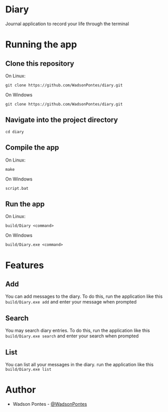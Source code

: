 # Diary

Journal application to record your life through the terminal

# Running the app

## Clone this repository

On Linux:
```
git clone https://github.com/WadsonPontes/diary.git
```
On Windows
```
git clone https://github.com/WadsonPontes/diary.git
```

## Navigate into the project directory

```
cd diary
```

## Compile the app

On Linux:
```
make
```
On Windows
```
script.bat
```

## Run the app

On Linux:
```
build/Diary <command>
```
On Windows
```
build/Diary.exe <command>
```

# Features

## Add

You can add messages to the diary. To do this, run the application like this `build/Diary.exe add` and enter your message when prompted

## Search

You may search diary entries. To do this, run the application like this `build/Diary.exe search` and enter your search when prompted

## List

You can list all your messages in the diary. run the application like this `build/Diary.exe list`

# Author

- Wadson Pontes - [@WadsonPontes](https://github.com/WadsonPontes)
